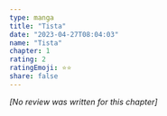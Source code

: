 ```yaml
---
type: manga
title: "Tista"
date: "2023-04-27T08:04:03"
name: "Tista"
chapter: 1
rating: 2
ratingEmoji: ⭐️⭐️
share: false
---
```


_[No review was written for this chapter]_
